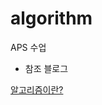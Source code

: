 # algorithm
APS 수업



- 참조 블로그

[알고리즘이란?](https://blog.yena.io/studynote/2018/11/14/Algorithm-Basic.html)



